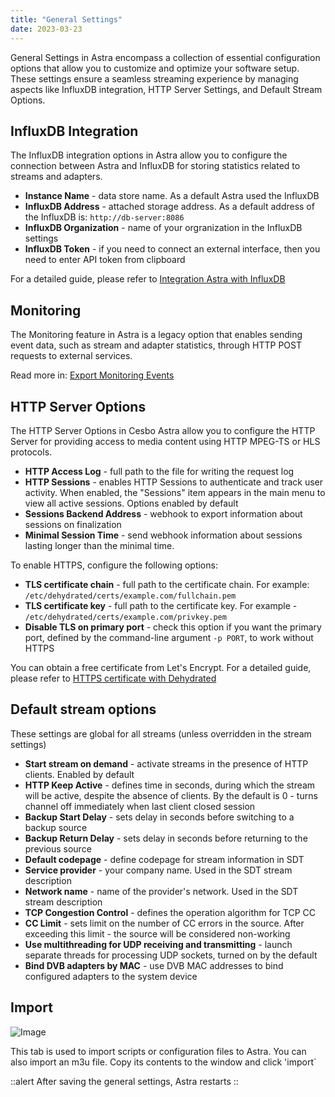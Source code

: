 ```yaml
---
title: "General Settings"
date: 2023-03-23
---
```


General Settings in Astra encompass a collection of essential configuration options that allow you to customize and optimize your software setup.  These settings ensure a seamless streaming experience by managing aspects like InfluxDB integration, HTTP Server Settings, and Default Stream Options.

## InfluxDB Integration

The InfluxDB integration options in Astra allow you to configure the connection between Astra and InfluxDB for storing statistics related to streams and adapters.

- **Instance Name** - data store name. As a default Astra used the InfluxDB
- **InfluxDB Address** - attached storage address. As a default address of the InfluxDB is: `http://db-server:8086`
- **InfluxDB Organization** - name of your orgranization in the InfluxDB settings
- **InfluxDB Token** - if you need to connect an external interface, then you need to enter API token from clipboard

For a detailed guide, please refer to [Integration Astra with InfluxDB](../../monitoring/export/influxdb)

## Monitoring

The Monitoring feature in Astra is a legacy option that enables sending event data, such as stream and adapter statistics, through HTTP POST requests to external services.

Read more in: [Export Monitoring Events](../../monitoring/export/export-monitoring-events)

## HTTP Server Options

The HTTP Server Options in Cesbo Astra allow you to configure the HTTP Server for providing access to media content using HTTP MPEG-TS or HLS protocols.

- **HTTP Access Log** - full path to the file for writing the request log
- **HTTP Sessions** - enables HTTP Sessions to authenticate and track user activity. When enabled, the "Sessions" item appears in the main menu to view all active sessions. Options enabled by default
- **Sessions Backend Address** - webhook to export information about sessions on finalization
- **Minimal Session Time** - send webhook information about sessions lasting longer than the minimal time.

To enable HTTPS, configure the following options:

- **TLS certificate chain** - full path to the certificate chain. For example: `/etc/dehydrated/certs/example.com/fullchain.pem`
- **TLS certificate key** - full path to the certificate key. For example - `/etc/dehydrated/certs/example.com/privkey.pem`
- **Disable TLS on primary port** - check this option if you want the primary port, defined by the command-line argument `-p PORT`, to work without HTTPS

You can obtain a free certificate from Let's Encrypt. For a detailed guide, please refer to [HTTPS certificate with Dehydrated](../../../misc/tools-and-utilities/network/dehydrated)

## Default stream options

These settings are global for all streams (unless overridden in the stream settings)

- **Start stream on demand** - activate streams in the presence of HTTP clients. Enabled by default
- **HTTP Keep Active** - defines time in seconds, during which the stream will be active, despite the absence of clients. By the default is 0 - turns channel off immediately when last client closed session
- **Backup Start Delay** - sets delay in seconds before switching to a backup source
- **Backup Return Delay** - sets delay in seconds before returning to the previous source
- **Default codepage** - define codepage for stream information in SDT
- **Service provider** - your company name. Used in the SDT stream description
- **Network name** - name of the provider's network. Used in the SDT stream description
- **TCP Congestion Control** - defines the operation algorithm for TCP CC
- **CC Limit** - sets limit on the number of CC errors in the source. After exceeding this limit - the source will be considered non-working
- **Use multithreading for UDP receiving and transmitting** - launch separate threads for processing UDP sockets, turned on by the default
- **Bind DVB adapters by MAC** - use DVB MAC addresses to bind configured adapters to the system device

## Import

![Image](https://cdn.cesbo.com/help/astra/admin-guide/settings/general/import.png)

This tab is used to import scripts or configuration files to Astra.
You can also import an m3u file. Copy its contents to the window and click 'import`

::alert
After saving the general settings, Astra restarts
::
